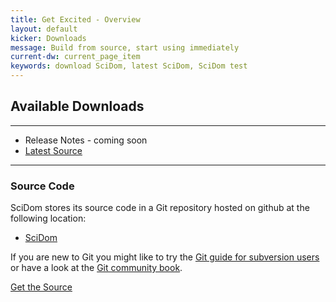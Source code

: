 ```yaml
---
title: Get Excited - Overview
layout: default
kicker: Downloads
message: Build from source, start using immediately
current-dw: current_page_item
keywords: download SciDom, latest SciDom, SciDom test
---
```

## Available Downloads
-------------------
* Release Notes - coming soon
* [Latest Source](https://github.com/kendoff/scidom "SciDom MSH Source Repository")

--------------------
### Source Code

SciDom stores its source code in a Git repository hosted on github at the following location:

* [SciDom](https://github.com/kendoff/scidom "SciDom Source Repository") 

If you are new to Git you might like to try the [Git guide for subversion users](http://git.or.cz/course/svn.html) or have a look at the [Git community book](http://book.git-scm.com/).

<a href="https://github.com/kendoff/scidom" target="_self" title="" class="btn alignleft" style="display:block;">Get the Source</a>


